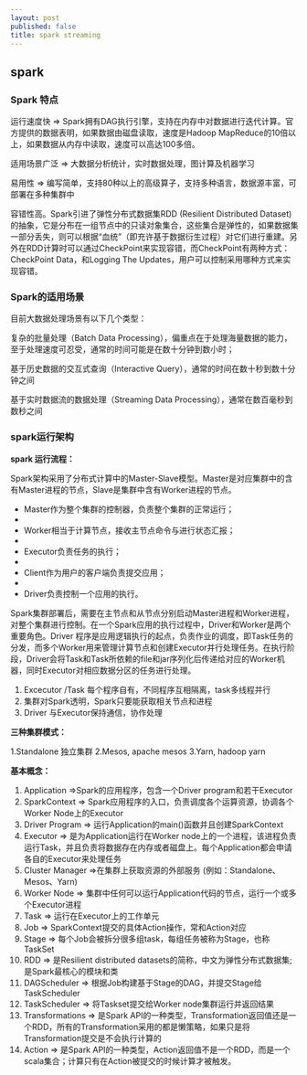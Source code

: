 ```yaml
---
layout: post
published: false
title: spark streaming
---
```

## spark

### Spark 特点

运行速度快 => Spark拥有DAG执行引擎，支持在内存中对数据进行迭代计算。官方提供的数据表明，如果数据由磁盘读取，速度是Hadoop MapReduce的10倍以上，如果数据从内存中读取，速度可以高达100多倍。

适用场景广泛 => 大数据分析统计，实时数据处理，图计算及机器学习

易用性 => 编写简单，支持80种以上的高级算子，支持多种语言，数据源丰富，可部署在多种集群中

容错性高。Spark引进了弹性分布式数据集RDD (Resilient Distributed Dataset) 的抽象，它是分布在一组节点中的只读对象集合，这些集合是弹性的，如果数据集一部分丢失，则可以根据“血统”（即充许基于数据衍生过程）对它们进行重建。另外在RDD计算时可以通过CheckPoint来实现容错，而CheckPoint有两种方式：CheckPoint Data，和Logging The Updates，用户可以控制采用哪种方式来实现容错。

### Spark的适用场景

目前大数据处理场景有以下几个类型：

复杂的批量处理（Batch Data Processing），偏重点在于处理海量数据的能力，至于处理速度可忍受，通常的时间可能是在数十分钟到数小时；

基于历史数据的交互式查询（Interactive Query），通常的时间在数十秒到数十分钟之间

基于实时数据流的数据处理（Streaming Data Processing），通常在数百毫秒到数秒之间

### spark运行架构

**spark 运行流程：**

Spark架构采用了分布式计算中的Master-Slave模型。Master是对应集群中的含有Master进程的节点，Slave是集群中含有Worker进程的节点。

- Master作为整个集群的控制器，负责整个集群的正常运行；
- 
- Worker相当于计算节点，接收主节点命令与进行状态汇报；
- 
- Executor负责任务的执行；
- 
- Client作为用户的客户端负责提交应用；
- 
- Driver负责控制一个应用的执行。


Spark集群部署后，需要在主节点和从节点分别启动Master进程和Worker进程，对整个集群进行控制。在一个Spark应用的执行过程中，Driver和Worker是两个重要角色。Driver 程序是应用逻辑执行的起点，负责作业的调度，即Task任务的分发，而多个Worker用来管理计算节点和创建Executor并行处理任务。在执行阶段，Driver会将Task和Task所依赖的file和jar序列化后传递给对应的Worker机器，同时Executor对相应数据分区的任务进行处理。

1. Excecutor /Task 每个程序自有，不同程序互相隔离，task多线程并行
1. 集群对Spark透明，Spark只要能获取相关节点和进程
1. Driver 与Executor保持通信，协作处理

**三种集群模式：**

1.Standalone 独立集群
2.Mesos, apache mesos
3.Yarn, hadoop yarn

**基本概念：**

1. Application =>Spark的应用程序，包含一个Driver program和若干Executor
1. SparkContext => Spark应用程序的入口，负责调度各个运算资源，协调各个Worker Node上的Executor
1. Driver Program => 运行Application的main()函数并且创建SparkContext
1. Executor => 是为Application运行在Worker node上的一个进程，该进程负责运行Task，并且负责将数据存在内存或者磁盘上。每个Application都会申请各自的Executor来处理任务
1. Cluster Manager =>在集群上获取资源的外部服务 (例如：Standalone、Mesos、Yarn)
1. Worker Node => 集群中任何可以运行Application代码的节点，运行一个或多个Executor进程
1. Task => 运行在Executor上的工作单元
1. Job => SparkContext提交的具体Action操作，常和Action对应
1. Stage => 每个Job会被拆分很多组task，每组任务被称为Stage，也称TaskSet
1. RDD => 是Resilient distributed datasets的简称，中文为弹性分布式数据集;是Spark最核心的模块和类
1. DAGScheduler => 根据Job构建基于Stage的DAG，并提交Stage给TaskScheduler
1. TaskScheduler => 将Taskset提交给Worker node集群运行并返回结果 
1. Transformations => 是Spark API的一种类型，Transformation返回值还是一个RDD，所有的Transformation采用的都是懒策略，如果只是将Transformation提交是不会执行计算的
1. Action => 是Spark API的一种类型，Action返回值不是一个RDD，而是一个scala集合；计算只有在Action被提交的时候计算才被触发。


